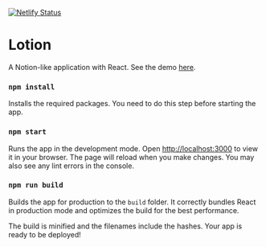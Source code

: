 [![Netlify Status](https://api.netlify.com/api/v1/badges/b88d104c-2890-46e1-8b42-ba38ab4b6399/deploy-status)](https://app.netlify.com/sites/lotion-ensf381/deploys)

# Lotion
A Notion-like application with React. See the demo [here](https://lotion-ensf381.netlify.app/).

### `npm install`
Installs the required packages. You need to do this step before starting the app.


### `npm start`

Runs the app in the development mode. Open [http://localhost:3000](http://localhost:3000) to view it in your browser. The page will reload when you make changes. You may also see any lint errors in the console.

### `npm run build`

Builds the app for production to the `build` folder. It correctly bundles React in production mode and optimizes the build for the best performance.

The build is minified and the filenames include the hashes. Your app is ready to be deployed!